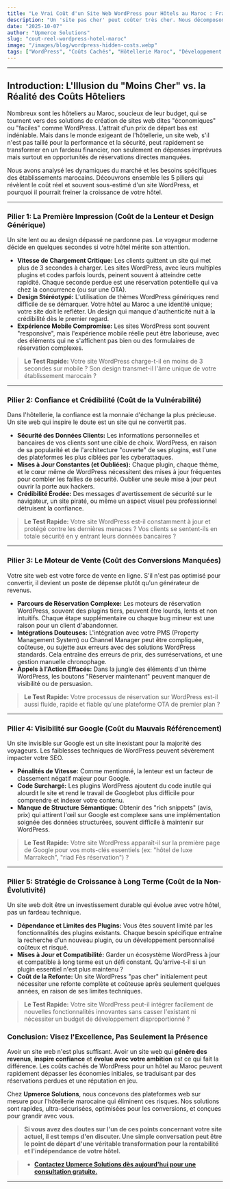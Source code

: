 ```yaml
---
title: "Le Vrai Coût d'un Site Web WordPress pour Hôtels au Maroc : Frais Cachés et Opportunités Manquées"
description: "Un 'site pas cher' peut coûter très cher. Nous décomposons les frais cachés, les risques de sécurité, et les réservations perdues qui grèvent les hôtels marocains utilisant des plateformes obsolètes comme WordPress. Votre investissement est-il vraiment rentable ?"
date: "2025-10-07"
author: "Upmerce Solutions"
slug: "cout-reel-wordpress-hotel-maroc"
image: "/images/blog/wordpress-hidden-costs.webp"
tags: ["WordPress", "Coûts Cachés", "Hôtellerie Maroc", "Développement Web", "Rentabilité"]
---
```


---

## Introduction: L'Illusion du "Moins Cher" vs. la Réalité des Coûts Hôteliers

Nombreux sont les hôteliers au Maroc, soucieux de leur budget, qui se tournent vers des solutions de création de sites web dites "économiques" ou "faciles" comme WordPress. L'attrait d'un prix de départ bas est indéniable. Mais dans le monde exigeant de l'hôtellerie, un site web, s'il n'est pas taillé pour la performance et la sécurité, peut rapidement se transformer en un fardeau financier, non seulement en dépenses imprévues mais surtout en opportunités de réservations directes manquées.

Nous avons analysé les dynamiques du marché et les besoins spécifiques des établissements marocains. Découvrons ensemble les 5 piliers qui révèlent le coût réel et souvent sous-estimé d'un site WordPress, et pourquoi il pourrait freiner la croissance de votre hôtel.

---

### **Pilier 1: La Première Impression (Coût de la Lenteur et Design Générique)**

Un site lent ou au design dépassé ne pardonne pas. Le voyageur moderne décide en quelques secondes si votre hôtel mérite son attention.

* **Vitesse de Chargement Critique:** Les clients quittent un site qui met plus de 3 secondes à charger. Les sites WordPress, avec leurs multiples plugins et codes parfois lourds, peinent souvent à atteindre cette rapidité. Chaque seconde perdue est une réservation potentielle qui va chez la concurrence (ou sur une OTA).
* **Design Stéréotypé:** L'utilisation de thèmes WordPress génériques rend difficile de se démarquer. Votre hôtel au Maroc a une identité unique; votre site doit le refléter. Un design qui manque d'authenticité nuit à la crédibilité dès le premier regard.
* **Expérience Mobile Compromise:** Les sites WordPress sont souvent "responsive", mais l'expérience mobile réelle peut être laborieuse, avec des éléments qui ne s'affichent pas bien ou des formulaires de réservation complexes.

> **Le Test Rapide:** Votre site WordPress charge-t-il en moins de 3 secondes sur mobile ? Son design transmet-il l'âme unique de votre établissement marocain ?

---

### **Pilier 2: Confiance et Crédibilité (Coût de la Vulnérabilité)**

Dans l'hôtellerie, la confiance est la monnaie d'échange la plus précieuse. Un site web qui inspire le doute est un site qui ne convertit pas.

* **Sécurité des Données Clients:** Les informations personnelles et bancaires de vos clients sont une cible de choix. WordPress, en raison de sa popularité et de l'architecture "ouverte" de ses plugins, est l'une des plateformes les plus ciblées par les cyberattaques.
* **Mises à Jour Constantes (et Oubliées):** Chaque plugin, chaque thème, et le cœur même de WordPress nécessitent des mises à jour fréquentes pour combler les failles de sécurité. Oublier une seule mise à jour peut ouvrir la porte aux hackers.
* **Crédibilité Érodée:** Des messages d'avertissement de sécurité sur le navigateur, un site piraté, ou même un aspect visuel peu professionnel détruisent la confiance.

> **Le Test Rapide:** Votre site WordPress est-il constamment à jour et protégé contre les dernières menaces ? Vos clients se sentent-ils en totale sécurité en y entrant leurs données bancaires ?

---

### **Pilier 3: Le Moteur de Vente (Coût des Conversions Manquées)**

Votre site web est votre force de vente en ligne. S'il n'est pas optimisé pour convertir, il devient un poste de dépense plutôt qu'un générateur de revenus.

* **Parcours de Réservation Complexe:** Les moteurs de réservation WordPress, souvent des plugins tiers, peuvent être lourds, lents et non intuitifs. Chaque étape supplémentaire ou chaque bug mineur est une raison pour un client d'abandonner.
* **Intégrations Douteuses:** L'intégration avec votre PMS (Property Management System) ou Channel Manager peut être compliquée, coûteuse, ou sujette aux erreurs avec des solutions WordPress standards. Cela entraîne des erreurs de prix, des surréservations, et une gestion manuelle chronophage.
* **Appels à l'Action Effacés:** Dans la jungle des éléments d'un thème WordPress, les boutons "Réserver maintenant" peuvent manquer de visibilité ou de persuasion.

> **Le Test Rapide:** Votre processus de réservation sur WordPress est-il aussi fluide, rapide et fiable qu'une plateforme OTA de premier plan ?

---

### **Pilier 4: Visibilité sur Google (Coût du Mauvais Référencement)**

Un site invisible sur Google est un site inexistant pour la majorité des voyageurs. Les faiblesses techniques de WordPress peuvent sévèrement impacter votre SEO.

* **Pénalités de Vitesse:** Comme mentionné, la lenteur est un facteur de classement négatif majeur pour Google.
* **Code Surchargé:** Les plugins WordPress ajoutent du code inutile qui alourdit le site et rend le travail de Googlebot plus difficile pour comprendre et indexer votre contenu.
* **Manque de Structure Sémantique:** Obtenir des "rich snippets" (avis, prix) qui attirent l'œil sur Google est complexe sans une implémentation soignée des données structurées, souvent difficile à maintenir sur WordPress.

> **Le Test Rapide:** Votre site WordPress apparaît-il sur la première page de Google pour vos mots-clés essentiels (ex: "hôtel de luxe Marrakech", "riad Fès réservation") ?

---

### **Pilier 5: Stratégie de Croissance à Long Terme (Coût de la Non-Évolutivité)**

Un site web doit être un investissement durable qui évolue avec votre hôtel, pas un fardeau technique.

* **Dépendance et Limites des Plugins:** Vous êtes souvent limité par les fonctionnalités des plugins existants. Chaque besoin spécifique entraîne la recherche d'un nouveau plugin, ou un développement personnalisé coûteux et risqué.
* **Mises à Jour et Compatibilité:** Garder un écosystème WordPress à jour et compatible à long terme est un défi constant. Qu'arrive-t-il si un plugin essentiel n'est plus maintenu ?
* **Coût de la Refonte:** Un site WordPress "pas cher" initialement peut nécessiter une refonte complète et coûteuse après seulement quelques années, en raison de ses limites techniques.

> **Le Test Rapide:** Votre site WordPress peut-il intégrer facilement de nouvelles fonctionnalités innovantes sans casser l'existant ni nécessiter un budget de développement disproportionné ?

### **Conclusion: Visez l'Excellence, Pas Seulement la Présence**

Avoir un site web n'est plus suffisant. Avoir un site web qui **génère des revenus**, **inspire confiance** et **évolue avec votre ambition** est ce qui fait la différence. Les coûts cachés de WordPress pour un hôtel au Maroc peuvent rapidement dépasser les économies initiales, se traduisant par des réservations perdues et une réputation en jeu.

Chez **Upmerce Solutions**, nous concevons des plateformes web sur mesure pour l'hôtellerie marocaine qui éliminent ces risques. Nos solutions sont rapides, ultra-sécurisées, optimisées pour les conversions, et conçues pour grandir avec vous.

> **Si vous avez des doutes sur l'un de ces points concernant votre site actuel, il est temps d'en discuter. Une simple conversation peut être le point de départ d'une véritable transformation pour la rentabilité et l'indépendance de votre hôtel.**

> * [**Contactez Upmerce Solutions dès aujourd'hui pour une consultation gratuite.**](https://www.upmerce.com/en#contact)

---